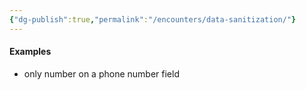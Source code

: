 ```yaml
---
{"dg-publish":true,"permalink":"/encounters/data-sanitization/"}
---
```


#### Examples
- only number on a phone number field